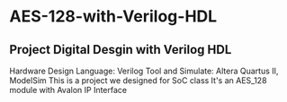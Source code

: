 # AES-128-with-Verilog-HDL
Project Digital Desgin with Verilog HDL
--------------------------------------------------
Hardware Design Language: Verilog
Tool and Simulate: Altera Quartus II, ModelSim
This is a project we designed for SoC class
It's an AES_128 module with Avalon IP Interface
